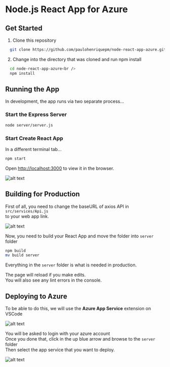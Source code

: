 # Node.js React App for Azure

## Get Started

1. Clone this repository

```bash
  git clone https://github.com/paulohenriquepm/node-react-app-azure.git
```
2. Change into the directory that was cloned and run npm install

```bash
  cd node-react-app-azure<br />
  npm install
```

## Running the App

In development, the app runs via two separate process...

### Start the Express Server

```bash
node server/server.js
```

### Start Create React App

In a different terminal tab...

```bash
npm start
```

Open [http://localhost:3000](http://localhost:3000) to view it in the browser.

![alt text](https://imgur.com/7wZ1YD7.png)

## Building for Production

First of all, you need to change the baseURL of axios API in `src/services/Api.js` <br />
to your web app link.

![alt text](https://imgur.com/cVVVOmM.png)

Now, you need to build your React App and move the folder into `server` folder

```bash
npm build
mv build server
```
Everything in the `server` folder is what is needed in production.

The page will reload if you make edits.<br />
You will also see any lint errors in the console.

## Deploying to Azure 

To be able to do this, we will use the **Azure App Service** extension on VSCode

![alt text](https://imgur.com/oiujxco.png)

You will be asked to login with your azure account <br />
Once you done that, click in the up blue arrow and browse to the `server` folder <br />
Then select the app service that you want to deploy.

![alt text](https://imgur.com/fAfrqYm.png)

